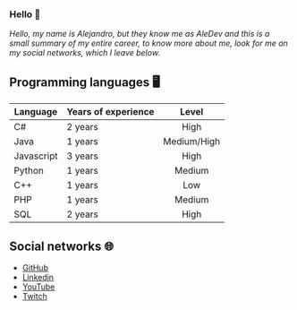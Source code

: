 ### Hello 👋

_Hello, my name is Alejandro, but they know me as AleDev and this is a small summary of my entire career, to know more about me, look for me on my social networks, which I leave below._

## Programming languages 🖥️

| Language | Years of experience | Level |
| ------------- | ------------- | :---: |
| C# | 2 years | High |
| Java | 1 years | Medium/High |
| Javascript | 3 years | High |
| Python | 1 years | Medium |
| C++ | 1 years | Low |
| PHP | 1 years | Medium |
| SQL | 2 years | High |

## Social networks 🌐

* [GitHub](https://github.com/AleDev11)
* [Linkedin](https://www.linkedin.com/in/alejandro-font-muñiz/)
* [YouTube](https://www.youtube.com/channel/UCzFMIPWGu728lW2OIcLtaeQ)
* [Twitch](https://www.twitch.tv/aledev11)
